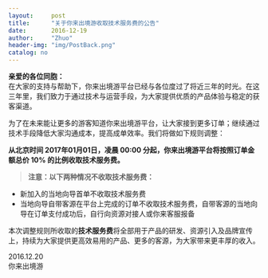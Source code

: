```yaml
---
layout:     post
title:      "关于你来出境游收取技术服务费的公告"
date:       2016-12-19
author:     "Zhuo"
header-img: "img/PostBack.png"
catalog: no
---
```


**亲爱的各位同胞：**  
在大家的支持与帮助下，你来出境游平台已经与各位度过了将近三年的时光。在这三年里，我们致力于通过技术与运营手段，为大家提供优质的产品体验与稳定的获客渠道。  

为了在未来能让更多的游客知道你来出境游平台，让大家接到更多订单；继续通过技术手段降低大家沟通成本，提高成单效率。我们将做如下规则调整：  

**从北京时间 2017年01月01日，凌晨 00:00 分起，你来出境游平台将按照订单金额总价 10% 的比例收取技术服务费。**  

> **注意：以下两种情况不收取技术服务费：**
* 新加入的当地向导首单不收取技术服务费  
* 当地向导自带客源在平台上完成的订单不收取技术服务费，自带客源的当地向导在订单支付成功后，自行向资源对接人或你来客服报备  

本次调整规则所收取的**技术服务费**将全部用于产品的研发、资源引入及品牌宣传上，持续为大家提供更高效易用的产品、更多的客源，为大家带来更丰厚的收入。

2016.12.20  
你来出境游